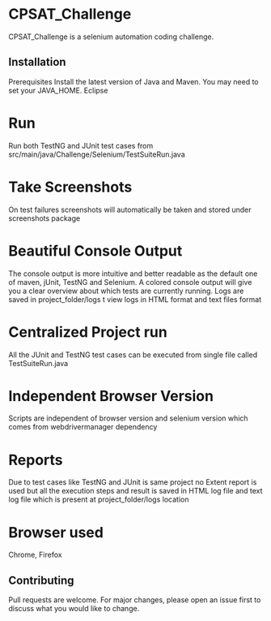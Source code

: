 # CPSAT_Challenge

CPSAT_Challenge is a selenium automation coding challenge.

## Installation

Prerequisites
Install the latest version of Java and Maven.
You may need to set your JAVA_HOME.
Eclipse

# Run
Run both TestNG and JUnit test cases from src/main/java/Challenge/Selenium/TestSuiteRun.java


# Take Screenshots
On test failures screenshots will automatically be taken and stored under screenshots package

# Beautiful Console Output
The console output is more intuitive and better readable as the default one of maven, jUnit, TestNG and Selenium. A colored console output will give you a clear overview about which tests are currently running.
Logs are saved in project_folder/logs t view logs in HTML format and text files format 

# Centralized Project run
All the JUnit and TestNG test cases can be executed from single file called TestSuiteRun.java

# Independent Browser Version
Scripts are independent of browser version and selenium version which comes from webdrivermanager dependency

# Reports 
Due to test cases like TestNG and JUnit is same project no Extent report is used but all the execution steps and result is saved in HTML log file and text log file which is present at project_folder/logs location

# Browser used
Chrome, Firefox

## Contributing
Pull requests are welcome. For major changes, please open an issue first to discuss what you would like to change.

